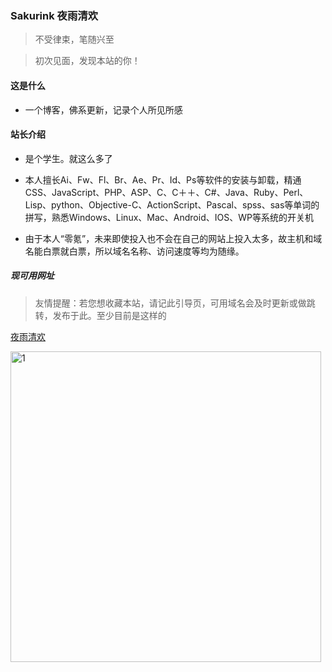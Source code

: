 ### Sakurink 夜雨清欢

> 不受律束，笔随兴至

> 初次见面，发现本站的你！

#### 这是什么

- 一个博客，佛系更新，记录个人所见所感

#### 站长介绍

- 是个学生。就这么多了

- 本人擅长Ai、Fw、Fl、Br、Ae、Pr、Id、Ps等软件的安装与卸载，精通CSS、JavaScript、PHP、ASP、C、C＋＋、C#、Java、Ruby、Perl、Lisp、python、Objective-C、ActionScript、Pascal、spss、sas等单词的拼写，熟悉Windows、Linux、Mac、Android、IOS、WP等系统的开关机

- 由于本人“零氪”，未来即使投入也不会在自己的网站上投入太多，故主机和域名能白票就白票，所以域名名称、访问速度等均为随缘。

##### 现可用网址

> 友情提醒：若您想收藏本站，请记此引导页，可用域名会及时更新或做跳转，发布于此。至少目前是这样的

[夜雨清欢](http://sakurink.iblogger.org/)

<img width="497" alt="1" src="https://github.com/blogink/blogink.github.io/assets/74526568/359216c7-1739-438e-87eb-ecc05d12d62c">

